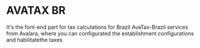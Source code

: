 
# AVATAX BR

It's the font-end part for tax calculations for Brazil AvaTax-Brazil services from Avalara, where you can configurated the establishment configurations and habilitatethe taxes
